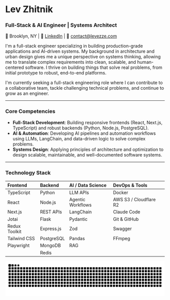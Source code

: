# Lev Zhitnik

### Full-Stack & AI Engineer | Systems Architect

📍 Brooklyn, NY | 🔗 [LinkedIn](https://www.linkedin.com/in/lev-zhitnik/) | 📧 contact@levezze.com

I'm a full-stack engineer specializing in building production-grade applications and AI-driven systems. My background in architecture and urban design gives me a unique perspective on systems thinking, allowing me to translate complex requirements into clean, scalable, and human-centered software. I thrive on building things that solve real problems, from initial prototype to robust, end-to-end platforms.

I'm currently seeking a full-stack engineering role where I can contribute to a collaborative team, tackle challenging technical problems, and continue to grow as an engineer.

---

### Core Competencies

* **Full-Stack Development**: Building responsive frontends (React, Next.js, TypeScript) and robust backends (Python, Node.js, PostgreSQL).
* **AI & Automation**: Developing AI pipelines and automation workflows using LLMs, LangChain, and data-driven logic to solve complex problems.
* **Systems Design**: Applying principles of architecture and optimization to design scalable, maintainable, and well-documented software systems.

---

### Technology Stack

| Frontend | Backend | AI / Data Science | DevOps & Tools |
| :--- | :--- | :--- | :--- |
| TypeScript | Python | LLM APIs | Docker |
| React | Node.js | Agentic Workflows | AWS S3 / Cloudflare R2 |
| Next.js | REST APIs | LangChain | Claude Code |
| Jotai | Flask | Pydantic | Git & GitHub |
| Redux Toolkit | Express.js | Zod | Swagger |
| Tailwind CSS| PostgreSQL | Pandas | FFmpeg |
| Playwright | MongoDB | RAG | |
| | Redis | | |

<picture>
  <source
    media="(prefers-color-scheme: dark)"
    srcset="https://raw.githubusercontent.com/Levezze/Levezze/output/github-contribution-grid-snake-dark.svg"
  />
  <source
    media="(prefers-color-scheme: light)"
    srcset="https://raw.githubusercontent.com/Levezze/Levezze/output/github-contribution-grid-snake.svg"
  />
  <img
    alt="github contribution grid snake animation"
    src="https://raw.githubusercontent.com/Levezze/Levezze/output/github-contribution-grid-snake.svg"
  />
</picture>
